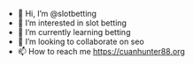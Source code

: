 - 👋 Hi, I’m @slotbetting
- 👀 I’m interested in slot betting
- 🌱 I’m currently learning betting
- 💞️ I’m looking to collaborate on seo
- 📫 How to reach me https://cuanhunter88.org

<!---
slotbetting/slotbetting is a ✨ special ✨ repository because its `README.md` (this file) appears on your GitHub profile.
You can click the Preview link to take a look at your changes.
--->
